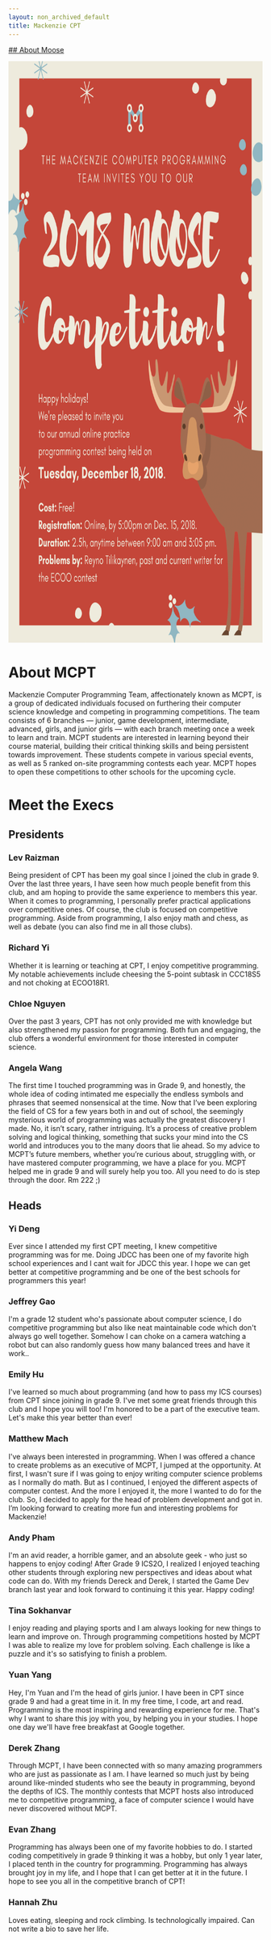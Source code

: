 ```yaml
---
layout: non_archived_default
title: Mackenzie CPT
---
```

[## About Moose](/moose/)

<div align="center">
  <img src="/assets/cpt/ads/MOOSE_Poster_New_2.png" alt="MOOSE Poster" width="850" height="1150"/>
</div> 

# About MCPT
Mackenzie Computer Programming Team, affectionately known as MCPT, is a group of dedicated individuals focused on furthering their computer science knowledge and competing in programming competitions.  The team consists of 6 branches — junior, game development, intermediate, advanced, girls, and junior girls — with each branch meeting once a week to learn and train.  MCPT students are interested in learning beyond their course material, building their critical thinking skills and being persistent towards improvement.  These students compete in various special events, as well as 5 ranked on-site programming contests each year.  MCPT hopes to open these competitions to other schools for the upcoming cycle.

# Meet the Execs

## Presidents

### Lev Raizman
Being president of CPT has been my goal since I joined the club in grade 9. Over the last three years, I have seen how much people benefit from this club, and am hoping to provide the same experience to members this year. When it comes to programming, I personally prefer practical applications over competitive ones. Of course, the club is focused on competitive programming. Aside from programming, I also enjoy math and chess, as well as debate (you can also find me in all those clubs).

### Richard Yi
Whether it is learning or teaching at CPT, I enjoy competitive programming. My notable achievements include cheesing the 5-point subtask in CCC18S5 and not choking at ECOO18R1.

### Chloe Nguyen
Over the past 3 years, CPT has not only provided me with knowledge but also strengthened my passion for programming. Both fun and engaging, the club offers a wonderful environment for those interested in computer science.

### Angela Wang
The first time I touched programming was in Grade 9, and honestly, the whole idea of coding intimated me especially the endless symbols and phrases that seemed nonsensical at the time. Now that I’ve been exploring the field of CS for a few years both in and out of school, the seemingly mysterious world of programming was actually the greatest discovery I made. No, it isn’t scary, rather intriguing. It’s a process of creative problem solving and logical thinking, something that sucks your mind into the CS world and introduces you to the many doors that lie ahead. So my advice to MCPT’s future members, whether you’re curious about, struggling with, or have mastered computer programming, we have a place for you. MCPT helped me in grade 9 and will surely help you too. All you need to do is step through the door. Rm 222 ;)

## Heads

### Yi Deng
Ever since I attended my first CPT meeting, I knew competitive programming was for me. Doing JDCC has been one of my favorite high school experiences  and I cant wait for JDCC this year. I hope we can get better at competitive programming and be one of the best schools for programmers this year! 

### Jeffrey Gao
I'm a grade 12 student who's passionate about computer science, I do competitive programming but also like neat maintainable code which don't always go well together. Somehow I can choke on a camera watching a robot but can also randomly guess how many balanced trees and have it work..

### Emily Hu
I've learned so much about programming (and how to pass my ICS courses) from CPT since joining in grade 9. I've met some great friends through this club and I hope you will too! I'm honored to be a part of the executive team. Let's make this year better than ever!

### Matthew Mach
I've always been interested in programming. When I was offered a chance to create problems as an executive of MCPT, I jumped at the opportunity. At first, I wasn't sure if I was going to enjoy writing computer science problems as I normally do math. But as I continued, I enjoyed the different aspects of computer contest. And the more I enjoyed it, the more I wanted to do for the club. So, I decided to apply for the head of problem development and got in. I’m looking forward to creating more fun and interesting problems for Mackenzie!

### Andy Pham
I'm an avid reader, a horrible gamer,  and an absolute geek - who just so happens to enjoy coding! After Grade 9 ICS2O, I realized I enjoyed teaching other students through exploring new perspectives and ideas about what code can do. With my friends Dereck and Derek, I started the Game Dev branch last year and look forward to continuing it this year. Happy coding!

### Tina Sokhanvar
I enjoy reading and playing sports and I am always looking for new things to learn and improve on. Through programming competitions hosted by MCPT I was able to realize my love for problem solving. Each challenge is like a puzzle and it's so satisfying to finish a problem. 

### Yuan Yang
Hey, I'm Yuan and I'm the head of girls junior. I have been in CPT since grade 9 and had a great time in it. In my free time, I code, art and read. Programming is the most inspiring and rewarding experience for me. That's why I want to share this joy with you, by helping you in your studies. I hope one day we'll have free breakfast at Google together.

### Derek Zhang
Through MCPT, I have been connected with so many amazing programmers who are just as passionate as I am. I have learned so much just by being around like-minded students who see the beauty in programming, beyond the depths of ICS. The monthly contests that MCPT hosts also introduced me to competitive programming, a face of computer science I would have never discovered without MCPT.

### Evan Zhang
Programming has always been one of my favorite hobbies to do. I started coding competitively in grade 9 thinking it was a hobby, but only 1 year later, I placed tenth in the country for programming. Programming has always brought joy in my life, and I hope that I can get better at it in the future.  I hope to see you all in the competitive branch of CPT!

### Hannah Zhu
Loves eating, sleeping and rock climbing. Is technologically impaired. Can not write a bio to save her life.